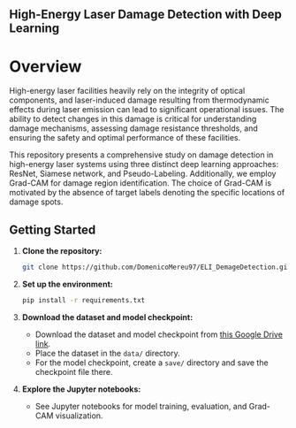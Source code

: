 ## High-Energy Laser Damage Detection with Deep Learning
# Overview
High-energy laser facilities heavily rely on the integrity of optical components, and laser-induced damage resulting from thermodynamic effects during laser emission can lead to significant operational issues. The ability to detect changes in this damage is critical for understanding damage mechanisms, assessing damage resistance thresholds, and ensuring the safety and optimal performance of these facilities.

This repository presents a comprehensive study on damage detection in high-energy laser systems using three distinct deep learning approaches: ResNet, Siamese network, and Pseudo-Labeling. Additionally, we employ Grad-CAM for damage region identification. The choice of Grad-CAM is motivated by the absence of target labels denoting the specific locations of damage spots.

## Getting Started

1. **Clone the repository:**

    ```bash
    git clone https://github.com/DomenicoMereu97/ELI_DemageDetection.git
    ```

2. **Set up the environment:**

    ```bash
    pip install -r requirements.txt
    ```

3. **Download the dataset and model checkpoint:**

   - Download the dataset and model checkpoint from [this Google Drive link](https://drive.google.com/drive/folders/1WkTzeLfyJlFnJbqbBc2MsUywNV080NV2?usp=sharing).
   - Place the dataset in the `data/` directory.
   - For the model checkpoint, create a `save/` directory and save the checkpoint file there.

4. **Explore the Jupyter notebooks:**

   - See Jupyter notebooks for model training, evaluation, and Grad-CAM visualization.

